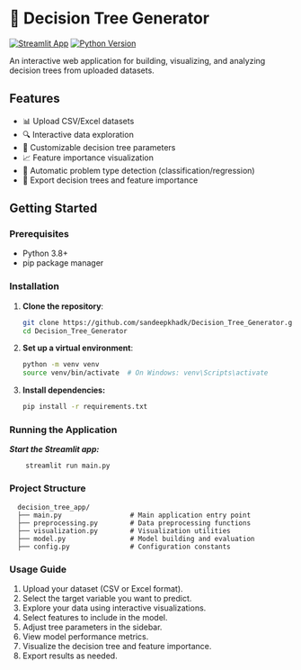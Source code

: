 #  🌳 Decision Tree Generator

[![Streamlit App](https://static.streamlit.io/badges/streamlit_badge_black_white.svg)](https://your-app-url.streamlit.app/)
[![Python Version](https://img.shields.io/badge/python-3.8%2B-blue)](https://www.python.org/downloads/)

An interactive web application for building, visualizing, and analyzing decision trees from uploaded datasets.


## Features

-  📊 Upload CSV/Excel datasets
-  🔍 Interactive data exploration
-  🌳 Customizable decision tree parameters
-  📈 Feature importance visualization
-  🎯 Automatic problem type detection (classification/regression)
-  💾 Export decision trees and feature importance

## Getting Started

### Prerequisites

- Python 3.8+
- pip package manager

### Installation

1. **Clone the repository**:
   ```bash
   git clone https://github.com/sandeepkhadk/Decision_Tree_Generator.git
   cd Decision_Tree_Generator
   
2. **Set up a virtual environment**:
   ```bash
   python -m venv venv
   source venv/bin/activate  # On Windows: venv\Scripts\activate

3. **Install dependencies:**
    ```bash
   pip install -r requirements.txt

### Running the Application
   ***Start the Streamlit app:***
   
        streamlit run main.py
### Project Structure
      decision_tree_app/
      ├── main.py                 # Main application entry point
      ├── preprocessing.py        # Data preprocessing functions
      ├── visualization.py        # Visualization utilities
      ├── model.py                # Model building and evaluation
      ├── config.py               # Configuration constants

### Usage Guide
   1. Upload your dataset (CSV or Excel format).
   2. Select the target variable you want to predict.
   3. Explore your data using interactive visualizations.
   4. Select features to include in the model.
   5. Adjust tree parameters in the sidebar.
   6. View model performance metrics.
   7. Visualize the decision tree and feature importance.
   8. Export results as needed.



 
